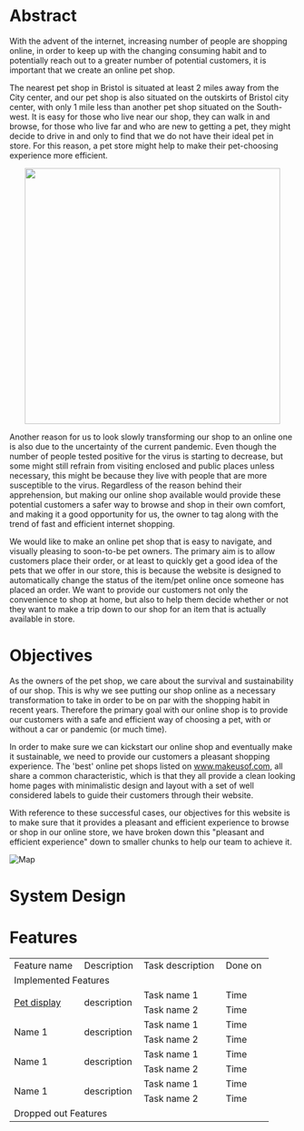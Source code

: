 # Abstract

With the advent of the internet, increasing number of people are shopping online, in order to keep up with the changing consuming habit and to potentially reach out to a greater number of potential customers, it is important that we create an online pet shop.

The nearest pet shop in Bristol is situated at least 2 miles away from the City center, and our pet shop is also situated on the outskirts of Bristol city center, with only 1 mile less than another pet shop situated on the South-west. It is easy for those who live near our shop, they can walk in and browse, for those who live far and who are new to getting a pet, they might decide to drive in and only to find that we do not have their ideal pet in store. For this reason, a pet store might help to make their pet-choosing experience more efficient. 

<div align=center>
<img src= https://i.imgur.com/aznU9X5.png=centerme width = "450px" height = "450px">

</div>	
	
Another reason for us to look slowly transforming our shop to an online one is also due to the uncertainty of the current pandemic. Even though the number of people tested positive for the virus is starting to decrease, but some might still refrain from visiting enclosed and public places unless necessary, this might be because they live with people that are more susceptible to the virus. Regardless of the reason behind their apprehension, but making our online shop available would provide these potential customers a safer way to browse and shop in their own comfort, and making it a good opportunity for us, the owner to tag along with the trend of fast and efficient internet shopping.
	
We would like to make an online pet shop that is easy to navigate, and visually pleasing to soon-to-be pet owners. The primary aim is to allow customers place their order, or at least to quickly get a good idea of the pets that we offer in our store, this is because the website is designed to automatically change the status of the item/pet online once someone has placed an order. We want to provide our customers not only the convenience to shop at home, but also to help them decide whether or not they want to make a trip down to our shop for an item that is actually available in store.

# Objectives

As the owners of the pet shop, we care about the survival and sustainability of our shop. This is why we see putting our shop online as a necessary transformation to take in order to be on par with the shopping habit in recent years. Therefore the primary goal with our online shop is to provide our customers with a safe and efficient way of choosing a pet, with or without a car or pandemic (or much time).
	
In order to make sure we can kickstart our online shop and eventually make it sustainable, we need to provide our customers a pleasant shopping experience. The 'best' online pet shops listed on www.makeusof.com, all share a common characteristic, which is that they all provide a clean looking home pages with minimalistic design and layout with a set of well considered labels to guide their customers through their website. 
	
With reference to these successful cases, our objectives for this website is to make sure that it provides a pleasant and efficient experience to browse or shop in our online store, we have broken down this "pleasant and efficient experience" down to smaller chunks to help our team to achieve it. 


![Map](https://i.imgur.com/av4Z8rf.png=centerme)


# System Design

# Features

<table>
<tbody>
<tr>
<td>Feature name&nbsp;</td>
<td>Description</td>
<td>Task description&nbsp;</td>
<td>Done on&nbsp;</td>
</tr>
<tr>
<td colspan="4">Implemented Features&nbsp;</td>
</tr>
<tr>
<td rowspan="2"><a href="https://github.com/Yj-nnie/web-softwaretools-plain/blob/dev/report/Features.md#feature-1---pet-display-feature-by-categorization-and-by-availability-status">Pet display</a>&nbsp;</td>
<td rowspan="2">description</td>
<td>Task name 1&nbsp;</td>
<td>Time&nbsp;</td>
</tr>
<tr>
<td>Task name 2&nbsp;</td>
<td>Time&nbsp;</td>
</tr>
<tr>
<td rowspan="2">Name 1&nbsp;</td>
<td rowspan="2">description&nbsp;</td>
<td>Task name 1&nbsp;</td>
<td>Time&nbsp;</td>
</tr>
<tr>
<td>Task name 2</td>
<td>Time&nbsp;</td>
</tr>
<tr>
<td rowspan="2">Name 1&nbsp;</td>
<td rowspan="2">description</td>
<td>Task name 1&nbsp;</td>
<td>Time&nbsp;</td>
</tr>
<tr>
<td>Task name 2&nbsp;</td>
<td>Time&nbsp;</td>
</tr>
<tr>
<td rowspan="2">Name 1</td>
<td rowspan="2">description</td>
<td>Task name 1&nbsp;</td>
<td>Time&nbsp;</td>
</tr>
<tr>
<td>Task name 2&nbsp;</td>
<td>Time&nbsp;</td>
</tr>
<tr>
<td colspan="4">Dropped out Features&nbsp;</td>
</tr>
</tbody>
</table>